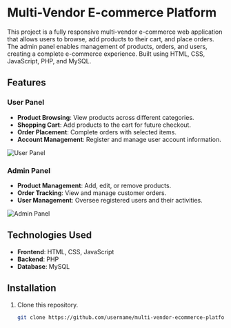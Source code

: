 # Multi-Vendor E-commerce Platform

This project is a fully responsive multi-vendor e-commerce web application that allows users to browse, add products to their cart, and place orders. The admin panel enables management of products, orders, and users, creating a complete e-commerce experience. Built using HTML, CSS, JavaScript, PHP, and MySQL.

## Features

### User Panel
- **Product Browsing**: View products across different categories.
- **Shopping Cart**: Add products to the cart for future checkout.
- **Order Placement**: Complete orders with selected items.
- **Account Management**: Register and manage user account information.

![User Panel](./images/user-panel.png)

### Admin Panel
- **Product Management**: Add, edit, or remove products.
- **Order Tracking**: View and manage customer orders.
- **User Management**: Oversee registered users and their activities.

![Admin Panel](./images/admin-panel.png)

## Technologies Used
- **Frontend**: HTML, CSS, JavaScript
- **Backend**: PHP
- **Database**: MySQL

## Installation
1. Clone this repository.
   ```bash
   git clone https://github.com/username/multi-vendor-ecommerce-platform.git
